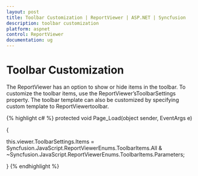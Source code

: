 ```yaml
---
layout: post
title: Toolbar Customization | ReportViewer | ASP.NET | Syncfusion
description: toolbar customization
platform: aspnet
control: ReportViewer
documentation: ug
---
```


# Toolbar Customization

The ReportViewer has an option to show or hide items in the toolbar. To customize the toolbar items, use the ReportViewer’sToolbarSettings property. The toolbar template can also be customized by specifying custom template to ReportViewertoolbar.

{% highlight c# %}
protected void Page_Load(object sender, EventArgs e)

{

   this.viewer.ToolbarSettings.Items = Syncfusion.JavaScript.ReportViewerEnums.ToolbarItems.All & ~Syncfusion.JavaScript.ReportViewerEnums.ToolbarItems.Parameters;
   
}
{% endhighlight %}